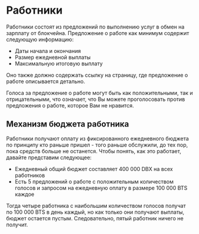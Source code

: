 # Работники

Работники состоят из предложений по выполнению услуг в обмен на зарплату от блокчейна. Предложение о работе как минимум содержит следующую информацию:

* Даты начала и окончания
* Размер ежедневной выплаты
* Максимальную итоговую выплату

Оно также должно содержать ссылку на страницу, где предложение о работе описывается детально.

Голоса за предложение о работе могут быть как положительными, так и отрицательными, что означает, что Вы можете проголосовать против предложения о работе, которое Вам не нравится.

## Механизм бюджета работника

Работники получают оплату из фиксированного ежедневного бюджета по принципу кто раньше пришел - того раньше обслужили, до тех пор, пока средств больше не останется. Чтобы понять, как это работает, давайте представим следующее:

* Ежедневный общий бюджет составляет 400 000 DBX на всех работников
* Есть 5 предложений о работе с положительным количеством голосов и запросом на ежедневную оплату в размере 100 000 BTS каждое

Тогда четыре работника с наибольшим количеством голосов получат по 100 000 BTS в день каждый, но как только они получают выплаты, бюджет остается пустым. Следовательно, пятый работник ничего не получит.